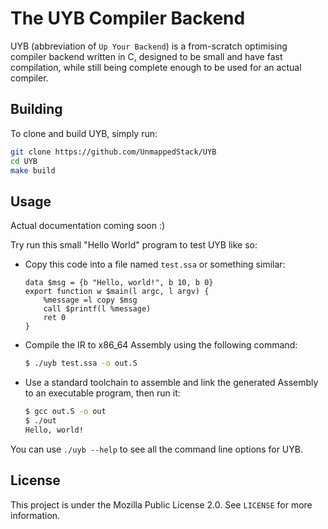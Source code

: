 # The UYB Compiler Backend

UYB (abbreviation of `Up Your Backend`) is a from-scratch optimising compiler backend written in C, designed to be small and have fast compilation, while still being complete enough to be used for an actual compiler.

## Building
To clone and build UYB, simply run:
```sh
git clone https://github.com/UnmappedStack/UYB
cd UYB
make build
```

## Usage
Actual documentation coming soon :)

Try run this small "Hello World" program to test UYB like so:
- Copy this code into a file named `test.ssa` or something similar:
    ```
    data $msg = {b "Hello, world!", b 10, b 0}
    export function w $main(l argc, l argv) {
        %message =l copy $msg
        call $printf(l %message)
        ret 0
    }
    ```
- Compile the IR to x86_64 Assembly using the following command:
    ```sh
    $ ./uyb test.ssa -o out.S
    ```
- Use a standard toolchain to assemble and link the generated Assembly to an executable program, then run it:
    ```sh
    $ gcc out.S -o out
    $ ./out
    Hello, world!
    ```

You can use `./uyb --help` to see all the command line options for UYB.

## License
This project is under the Mozilla Public License 2.0. See `LICENSE` for more information.

